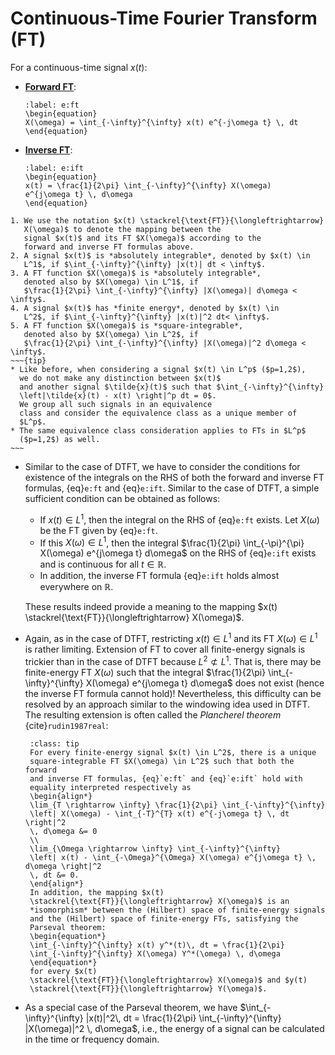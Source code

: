 # Continuous-Time Fourier Transform (FT)

For a continuous-time signal $x(t)$:
* **<u>Forward FT</u>**:
  ```{math}
  :label: e:ft
  \begin{equation}
  X(\omega) = \int_{-\infty}^{\infty} x(t) e^{-j\omega t} \, dt
  \end{equation}
  ```
* **<u>Inverse FT</u>**: 
  ```{math}
  :label: e:ift
  \begin{equation}
  x(t) = \frac{1}{2\pi} \int_{-\infty}^{\infty} X(\omega)
  e^{j\omega t} \, d\omega
  \end{equation}
  ```
```{admonition} Notation
1. We use the notation $x(t) \stackrel{\text{FT}}{\longleftrightarrow}
   X(\omega)$ to denote the mapping between the
   signal $x(t)$ and its FT $X(\omega)$ according to the
   forward and inverse FT formulas above.
2. A signal $x(t)$ is *absolutely integrable*, denoted by $x(t) \in
   L^1$, if $\int_{-\infty}^{\infty} |x(t)| dt < \infty$.
3. A FT function $X(\omega)$ is *absolutely integrable*,
   denoted also by $X(\omega) \in L^1$, if 
   $\frac{1}{2\pi} \int_{-\infty}^{\infty} |X(\omega)| d\omega < \infty$.
4. A signal $x(t)$ has *finite energy*, denoted by $x(t) \in
   L^2$, if $\int_{-\infty}^{\infty} |x(t)|^2 dt< \infty$.
5. A FT function $X(\omega)$ is *square-integrable*,
   denoted also by $X(\omega) \in L^2$, if 
   $\frac{1}{2\pi} \int_{-\infty}^{\infty} |X(\omega)|^2 d\omega < \infty$.
~~~{tip}
* Like before, when considering a signal $x(t) \in L^p$ ($p=1,2$), 
  we do not make any distinction between $x(t)$
  and another signal $\tilde{x}(t)$ such that $\int_{-\infty}^{\infty} 
  \left|\tilde{x}(t) - x(t) \right|^p dt = 0$. 
  We group all such signals in an equivalence
  class and consider the equivalence class as a unique member of 
  $L^p$.
* The same equivalence class consideration applies to FTs in $L^p$
  ($p=1,2$) as well.
~~~
```

* Similar to the case of DTFT, we have to consider the conditions for
  existence of the integrals on the RHS of both the forward and
  inverse FT formulas, {eq}`e:ft` and {eq}`e:ift`.  Similar to the
  case of DTFT, a simple sufficient condition can be obtained as follows:
  - If $x(t) \in L^1$, then the integral on the RHS of {eq}`e:ft`
     exists. Let $X(\omega)$ be the FT given by {eq}`e:ft`.
  - If this $X(\omega) \in L^1$, then the integral $\frac{1}{2\pi} \int_{-\pi}^{\pi} X(\omega)
    e^{j\omega t} d\omega$ on the RHS of {eq}`e:ift` exists and is
    continuous for all $t \in \mathbb{R}$.
  - In addition, the inverse FT formula {eq}`e:ift` holds almost
    everywhere on $\mathbb{R}$.
  
  These results indeed provide a meaning to the mapping 
  $x(t) \stackrel{\text{FT}}{\longleftrightarrow} X(\omega)$.

* Again, as in the case of DTFT, restricting $x(t) \in L^1$ and its FT
  $X(\omega) \in L^1$ is rather limiting. Extension of FT to cover all
  finite-energy signals is trickier than in the case of DTFT because
  $L^2 \not\subset L^1$. That is, there may be finite-energy FT
  $X(\omega)$ such that the integral $\frac{1}{2\pi}
  \int_{-\infty}^{\infty} X(\omega) e^{j\omega t} d\omega$ does not
  exist (hence the inverse FT formula cannot hold)! Nevertheless,
  this difficulty can be resolved by an approach similar to the
  windowing idea used in DTFT. The resulting extension is often called
  the *Plancherel theorem* {cite}`rudin1987real`:
  ```{admonition} Plancherel
   :class: tip
   For every finite-energy signal $x(t) \in L^2$, there is a unique
   square-integrable FT $X(\omega) \in L^2$ such that both the forward
   and inverse FT formulas, {eq}`e:ft` and {eq}`e:ift` hold with
   equality interpreted respectively as
   \begin{align*}
   \lim_{T \rightarrow \infty} \frac{1}{2\pi} \int_{-\infty}^{\infty}
   \left| X(\omega) - \int_{-T}^{T} x(t) e^{-j\omega t} \, dt \right|^2
   \, d\omega &= 0 
   \\
   \lim_{\Omega \rightarrow \infty} \int_{-\infty}^{\infty}
   \left| x(t) - \int_{-\Omega}^{\Omega} X(\omega) e^{j\omega t} \, d\omega \right|^2
   \, dt &= 0. 
   \end{align*}
   In addition, the mapping $x(t)
   \stackrel{\text{FT}}{\longleftrightarrow} X(\omega)$ is an
   *isomorphism* between the (Hilbert) space of finite-energy signals
   and the (Hilbert) space of finite-energy FTs, satisfying the
   Parseval theorem:
   \begin{equation*}
   \int_{-\infty}^{\infty} x(t) y^*(t)\, dt = \frac{1}{2\pi}
   \int_{-\infty}^{\infty} X(\omega) Y^*(\omega) \, d\omega
   \end{equation*}
   for every $x(t)
   \stackrel{\text{FT}}{\longleftrightarrow} X(\omega)$ and $y(t)
   \stackrel{\text{FT}}{\longleftrightarrow} Y(\omega)$. 
   ```
 * As a special case of the Parseval theorem, we have
   $\int_{-\infty}^{\infty} |x(t)|^2\, dt = \frac{1}{2\pi} \int_{-\infty}^{\infty}
   |X(\omega)|^2 \, d\omega$, i.e., the energy of a signal can be
   calculated in the time or frequency domain.
